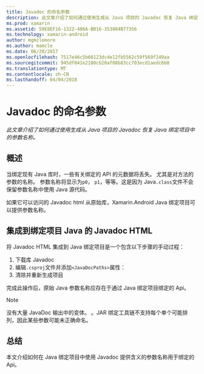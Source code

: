 ```yaml
---
title: Javadoc 的命名参数
description: 此文章介绍了如何通过使用生成从 Java 项目的 Javadoc 恢复 Java 绑定项目中的参数名称。
ms.prod: xamarin
ms.assetid: 59E8EF16-1322-486A-BB16-353804B77356
ms.technology: xamarin-android
author: mgmclemore
ms.author: mamcle
ms.date: 06/20/2017
ms.openlocfilehash: 7517e46c5b66123dc4e12fb5562c59f569f249aa
ms.sourcegitcommit: 945df041e2180cb20af08b83cc703ecd1aedc6b0
ms.translationtype: MT
ms.contentlocale: zh-CN
ms.lasthandoff: 04/04/2018
---
```

# <a name="naming-parameters-with-javadoc"></a>Javadoc 的命名参数

_此文章介绍了如何通过使用生成从 Java 项目的 Javadoc 恢复 Java 绑定项目中的参数名称。_


## <a name="overview"></a>概述

当绑定现有 Java 库时，一些有关绑定的 API 的元数据将丢失。 尤其是对方法的参数的名称。 参数名称将显示为`p0`， `p1`，等等。这是因为 Java`.class`文件不会保留参数名称中使用 Java 源代码。 

如果它可以访问的 Javadoc html 从原始库，Xamarin.Android Java 绑定项目可以提供参数名称。 

## <a name="integrating-javadoc-html-into-a-java-binding-project"></a>集成到绑定项目 Java 的 Javadoc HTML

将 Javadoc HTML 集成到 Java 绑定项目是一个包含以下步骤的手动过程： 

1.  下载库 Javadoc
2.  编辑`.csproj`文件并添加`<JavaDocPaths>`属性：
3.  清除并重新生成项目

完成此操作后，原始 Java 参数名称应存在于通过 Java 绑定项目绑定的 Api。 


> [!NOTE]
> 没有大量 JavaDoc 输出中的变体。 。JAR 绑定工具链不支持每个单个可能排列，因此某些参数可能未正确命名。


## <a name="summary"></a>总结

本文介绍如何在 Java 绑定项目中使用 Javadoc 提供含义的参数名称用于绑定的 Api。 

